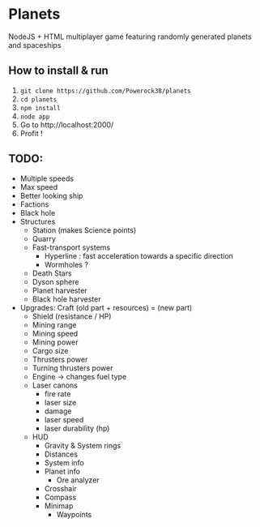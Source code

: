 # Planets
NodeJS + HTML multiplayer game featuring randomly generated planets and spaceships

## How to install & run
1. `git clone https://github.com/Powerock38/planets`
1. `cd planets`
1. `npm install`
1. `node app`
1. Go to http://localhost:2000/
1. Profit !

## TODO:
* Multiple speeds
* Max speed
* Better looking ship
* Factions
* Black hole
* Structures
  * Station (makes Science points)
  * Quarry
  * Fast-transport systems
    * Hyperline : fast acceleration towards a specific direction
    * Wormholes ?
  * Death Stars
  * Dyson sphere
  * Planet harvester
  * Black hole harvester
* Upgrades: Craft (old part + resources) = (new part)
  * Shield (resistance / HP)
  * Mining range
  * Mining speed
  * Mining power
  * Cargo size
  * Thrusters power
  * Turning thrusters power
  * Engine -> changes fuel type
  * Laser canons
    * fire rate
    * laser size
    * damage
    * laser speed
    * laser durability (hp)
  * HUD
    * Gravity & System rings
    * Distances
    * System info
    * Planet info
      * Ore analyzer
    * Crosshair
    * Compass
    * Minimap
      * Waypoints
